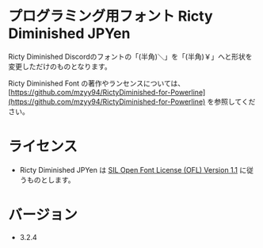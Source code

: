 # プログラミング用フォント Ricty Diminished JPYen

Ricty Diminished Discordのフォントの「(半角)＼」を「(半角)￥」へと形状を変更しただけのものとなります。

Ricty Diminished Font の著作やランセンスについては、  
[https://github.com/mzyy94/RictyDiminished-for-Powerline](https://github.com/mzyy94/RictyDiminished-for-Powerline) を参照してください。

# ライセンス
* Ricty Diminished JPYen は [SIL Open Font License (OFL) Version 1.1](http://scripts.sil.org/ofl) に従うものとします。

# バージョン
- 3.2.4